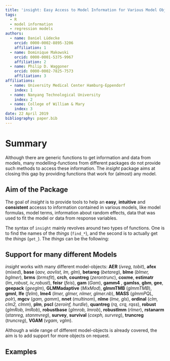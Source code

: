 ```yaml
---
title: 'insight: Easy Access to Model Information for Various Model Objects'
tags:
  - R
  - model information
  - regression models
authors:
  - name: Daniel Lüdecke
    orcid: 0000-0002-8895-3206
    affiliation: 1
  - name: Dominique Makowski
    orcid: 0000-0001-5375-9967
    affiliation: 2
  - name: Philip D. Waggoner
    orcid: 0000-0002-7825-7573
    affiliation: 3
affiliations:
  - name: University Medical Center Hamburg-Eppendorf
    index: 1
  - name: Nanyang Technological University
    index: 2
  - name: College of William & Mary
    index: 3
date: 22 April 2019
bibliography: paper.bib
---
```


# Summary

Although there are generic functions to get information and data from models, many modelling-functions from different packages do not provide such methods to access these information. The *insight* package aims at closing this gap by providing functions that work for (almost) any model.

## Aim of the Package

The goal of *insight* is to provide tools to help an **easy**, **intuitive** and **consistent** accesss to information contained in various models, like model formulas, model terms, information about random effects, data that was used to fit the model or data from response variables. 

The syntax of `insight` mainly revolves around two types of functions. One is to find the names of the *things* (`find_*`), and the second is to actually get the *things* (`get_`). The *things* can be the following:

## Support for many different Models

*insight* works with many different model-objects: **AER** (*ivreg, tobit*), **afex** (*mixed*), **base** (*aov, aovlist, lm, glm*), **betareg** (*betareg*), **blme** (*blmer, bglmer*), **brms** (*brmsfit*), **crch**, **countreg** (*zerontrunc*), **coxme**, **estimatr** (*lm_robust, iv_robust*), **feisr** (*feis*), **gam** (*Gam*), **gamm4** , **gamlss**, **gbm**, **gee**, **geepack** (*geeglm*), **GLMMadaptive** (*MixMod*), **glmmTMB** (*glmmTMB*), **gmnl**, **lfe** (*felm*), **lme4** (*lmer, glmer, nlmer, glmer.nb*), **MASS** (*glmmPQL, polr*), **mgcv** (*gam, gamm*), **nnet** (*multinom*), **nlme** (*lme, gls*), **ordinal** (*clm, clm2, clmm*), **plm**, **pscl** (*zeroinf, hurdle*), **quantreg** (*rq, crq, rqss*), **robust** (*glmRob, lmRob*), **robustbase** (*glmrob, lmrob*), **robustlmm** (*rlmer*), **rstanarm** (*stanreg, stanmvreg*), **survey**, **survival** (*coxph, survreg*), **truncreg** (*truncreg*), **VGAM** (*vgam, vglm*).

Although a wide range of different model-objects is already covered, the aim is to add support for more objects on request.

## Examples

